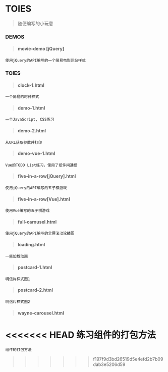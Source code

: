 # TOIES

> 随便编写的小玩意

### DEMOS

> #### movie-demo [jQuery]

	使用jQuery的API编写的一个简易电影网站样式

### TOIES

> #### clock-1.html

	一个简易的时钟样式

> #### demo-1.html

	一个JavaScript, CSS练习

> #### demo-2.html

	从URL获取参数并打印

> #### demo-vue-1.html

	Vue的TODO List练习，使用了组件间通信

> #### five-in-a-row[jQuery].html

	使用jQuery的API编写的五子棋游戏

> #### five-in-a-row[Vue].html

	使用Vue编写的五子棋游戏

> #### full-carousel.html

	使用jQuery的API编写的全屏滚动轮播图

> #### loading.html

	一些加载动画

> #### postcard-1.html

	明信片样式图1

> #### postcard-2.html

	明信片样式图2

> #### wayne-carousel.html

<<<<<<< HEAD
	练习组件的打包方法
=======
	组件的打包方法
>>>>>>> f197f9d3bd26519d5e4efd2b7b09dab3e5206d59
